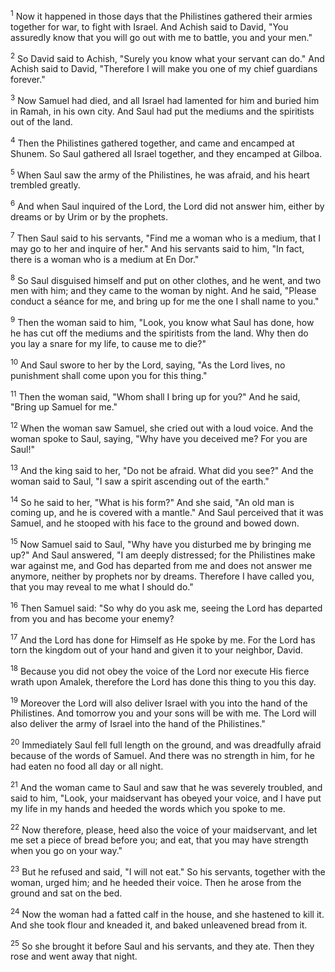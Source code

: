 <sup>1</sup> 
Now it happened in those days that the Philistines gathered their armies together for war, to fight with Israel. And Achish said to David, "You assuredly know that you will go out with me to battle, you and your men." 

<sup>2</sup> 
So David said to Achish, "Surely you know what your servant can do." And Achish said to David, "Therefore I will make you one of my chief guardians forever." 

<sup>3</sup> 
Now Samuel had died, and all Israel had lamented for him and buried him in Ramah, in his own city. And Saul had put the mediums and the spiritists out of the land. 

<sup>4</sup> 
Then the Philistines gathered together, and came and encamped at Shunem. So Saul gathered all Israel together, and they encamped at Gilboa. 

<sup>5</sup> 
When Saul saw the army of the Philistines, he was afraid, and his heart trembled greatly. 

<sup>6</sup> 
And when Saul inquired of the Lord, the Lord did not answer him, either by dreams or by Urim or by the prophets. 

<sup>7</sup> 
Then Saul said to his servants, "Find me a woman who is a medium, that I may go to her and inquire of her." And his servants said to him, "In fact, there is a woman who is a medium at En Dor." 

<sup>8</sup> 
So Saul disguised himself and put on other clothes, and he went, and two men with him; and they came to the woman by night. And he said, "Please conduct a séance for me, and bring up for me the one I shall name to you." 

<sup>9</sup> 
Then the woman said to him, "Look, you know what Saul has done, how he has cut off the mediums and the spiritists from the land. Why then do you lay a snare for my life, to cause me to die?" 

<sup>10</sup> 
And Saul swore to her by the Lord, saying, "As the Lord lives, no punishment shall come upon you for this thing." 

<sup>11</sup> 
Then the woman said, "Whom shall I bring up for you?" And he said, "Bring up Samuel for me." 

<sup>12</sup> 
When the woman saw Samuel, she cried out with a loud voice. And the woman spoke to Saul, saying, "Why have you deceived me? For you are Saul!" 

<sup>13</sup> 
And the king said to her, "Do not be afraid. What did you see?" And the woman said to Saul, "I saw a spirit ascending out of the earth." 

<sup>14</sup> 
So he said to her, "What is his form?" And she said, "An old man is coming up, and he is covered with a mantle." And Saul perceived that it was Samuel, and he stooped with his face to the ground and bowed down. 

<sup>15</sup> 
Now Samuel said to Saul, "Why have you disturbed me by bringing me up?" And Saul answered, "I am deeply distressed; for the Philistines make war against me, and God has departed from me and does not answer me anymore, neither by prophets nor by dreams. Therefore I have called you, that you may reveal to me what I should do." 

<sup>16</sup> 
Then Samuel said: "So why do you ask me, seeing the Lord has departed from you and has become your enemy? 

<sup>17</sup> 
And the Lord has done for Himself as He spoke by me. For the Lord has torn the kingdom out of your hand and given it to your neighbor, David. 

<sup>18</sup> 
Because you did not obey the voice of the Lord nor execute His fierce wrath upon Amalek, therefore the Lord has done this thing to you this day. 

<sup>19</sup> 
Moreover the Lord will also deliver Israel with you into the hand of the Philistines. And tomorrow you and your sons will be with me. The Lord will also deliver the army of Israel into the hand of the Philistines." 

<sup>20</sup> 
Immediately Saul fell full length on the ground, and was dreadfully afraid because of the words of Samuel. And there was no strength in him, for he had eaten no food all day or all night. 

<sup>21</sup> 
And the woman came to Saul and saw that he was severely troubled, and said to him, "Look, your maidservant has obeyed your voice, and I have put my life in my hands and heeded the words which you spoke to me. 

<sup>22</sup> 
Now therefore, please, heed also the voice of your maidservant, and let me set a piece of bread before you; and eat, that you may have strength when you go on your way." 

<sup>23</sup> 
But he refused and said, "I will not eat." So his servants, together with the woman, urged him; and he heeded their voice. Then he arose from the ground and sat on the bed. 

<sup>24</sup> 
Now the woman had a fatted calf in the house, and she hastened to kill it. And she took flour and kneaded it, and baked unleavened bread from it. 

<sup>25</sup> 
So she brought it before Saul and his servants, and they ate. Then they rose and went away that night.